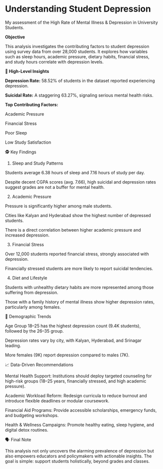 # Understanding Student Depression
My assessment of the High Rate of Mental Illness &amp; Depression in University Students.
<p><strong>Objective</strong>

This analysis investigates the contributing factors to student depression using survey data from over 28,000 students. It explores how variables such as sleep hours, academic pressure, dietary habits, financial stress, and study hours correlate with depression levels.

<strong>🧠 High-Level Insights</strong>

<strong>Depression Rate:</strong> 58.52% of students in the dataset reported experiencing depression.

<strong>Suicidal Rate:</strong> A staggering 63.27%, signaling serious mental health risks.

<strong>Top Contributing Factors:</strong>

Academic Pressure

Financial Stress

Poor Sleep

Low Study Satisfaction

🕵️ Key Findings

1. Sleep and Study Patterns

Students average 6.38 hours of sleep and 7.16 hours of study per day.

Despite decent CGPA scores (avg. 7.66), high suicidal and depression rates suggest grades are not a buffer for mental health.

2. Academic Pressure

Pressure is significantly higher among male students.

Cities like Kalyan and Hyderabad show the highest number of depressed students.

There is a direct correlation between higher academic pressure and increased depression.

3. Financial Stress

Over 12,000 students reported financial stress, strongly associated with depression.

Financially stressed students are more likely to report suicidal tendencies.

4. Diet and Lifestyle

Students with unhealthy dietary habits are more represented among those suffering from depression.

Those with a family history of mental illness show higher depression rates, particularly among females.

📌 Demographic Trends

Age Group 18–25 has the highest depression count (9.4K students), followed by the 26–35 group.

Depression rates vary by city, with Kalyan, Hyderabad, and Srinagar leading.

More females (9K) report depression compared to males (7K).

📈 Data-Driven Recommendations

Mental Health Support: Institutions should deploy targeted counseling for high-risk groups (18–25 years, financially stressed, and high academic pressure).

Academic Workload Reform: Redesign curricula to reduce burnout and introduce flexible deadlines or modular coursework.

Financial Aid Programs: Provide accessible scholarships, emergency funds, and budgeting workshops.

Health & Wellness Campaigns: Promote healthy eating, sleep hygiene, and digital detox routines.

🗣️ Final Note

This analysis not only uncovers the alarming prevalence of depression but also empowers educators and policymakers with actionable insights. The goal is simple: support students holistically, beyond grades and classes.


